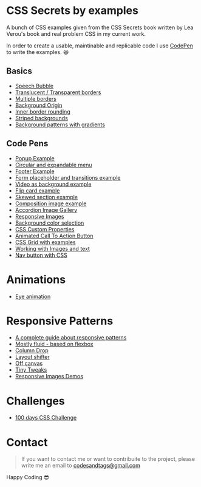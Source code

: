 # CSS Secrets by examples

A bunch of CSS examples given from the CSS Secrets book written by Lea Verou's book and real problem CSS in my current work.

In order to create a usable, maintinable and replicable code I use [CodePen](https://codepen.io) to write the examples. 😃

## Basics
- [Speech Bubble](https://codepen.io/codesandtags/pen/VEqBwG)
- [Translucent / Transparent borders](https://codepen.io/codesandtags/pen/qJggaZ)
- [Multiple borders](https://codepen.io/codesandtags/pen/ZqwwXz?editors=1100)
- [Background Origin](https://codepen.io/codesandtags/pen/gBqqJB)
- [Inner border rounding](https://codepen.io/codesandtags/pen/MPRBbW)
- [Striped backgrounds](https://codepen.io/codesandtags/pen/ReOzMy)
- [Background patterns with gradients](https://codepen.io/codesandtags/pen/VEoOdN)


## Code Pens
- [Popup Example](https://codepen.io/codesandtags/pen/OGVGGY)
- [Circular and expandable menu](https://codepen.io/codesandtags/pen/NmWqvX)
- [Footer Example](https://codepen.io/codesandtags/pen/wZvwpp)
- [Form placeholder and transitions example](https://codepen.io/codesandtags/pen/wZwZGB)
- [Video as background example](https://codepen.io/codesandtags/pen/RdzVeB)
- [Flip card example](https://codepen.io/codesandtags/pen/gEyMgr)
- [Skewed section example](https://codepen.io/codesandtags/pen/RdOWrw)
- [Composition image example](https://codepen.io/codesandtags/pen/BbENKe?editors=1100)
- [Accordion Image Gallery](https://codepen.io/codesandtags/pen/bMagOZ)
- [Responsive Images](https://codepen.io/codesandtags/pen/rbWjEz)
- [Background color selection](https://codepen.io/codesandtags/pen/YMNMYB)
- [CSS Custom Properties](https://codepen.io/codesandtags/pen/OGgdvP?editors=0100)
- [Animated Call To Action Button](https://codepen.io/codesandtags/pen/axErdo)
- [CSS Grid with examples](https://codepen.io/codesandtags/pen/yrGVar?editors=1100)
- [Working with Images and text](https://codepen.io/codesandtags/pen/LQJvEY)
- [Nav button with CSS](https://codepen.io/codesandtags/pen/YMgOzO)

# Animations
- [Eye animation](https://codepen.io/codesandtags/pen/YMgzGY)


# Responsive Patterns
- [A complete guide about responsive patterns](https://developers.google.com/web/fundamentals/design-and-ux/responsive/patterns)
- [Mostly fluid - based on flexbox](https://googlesamples.github.io/web-fundamentals/fundamentals/design-and-ux/responsive/mostly-fluid.html)
- [Column Drop](https://googlesamples.github.io/web-fundamentals/fundamentals/design-and-ux/responsive/column-drop.html)
- [Layout shifter](https://googlesamples.github.io/web-fundamentals/fundamentals/design-and-ux/responsive/layout-shifter.html)
- [Off canvas](https://googlesamples.github.io/web-fundamentals/fundamentals/design-and-ux/responsive/off-canvas.html)
- [Tiny Tweaks](https://googlesamples.github.io/web-fundamentals/fundamentals/design-and-ux/responsive/tiny-tweaks.html)
- [Responsive Images Demos](https://responsiveimages.org/demos/)

# Challenges
- [100 days CSS Challenge](https://100dayscss.com/)


# Contact

> If you want to contact me or want to contribuite to the project, please write me an email to codesandtags@gmail.com

Happy Coding 😎
